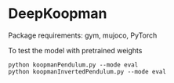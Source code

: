 # DeepKoopman

Package requirements: gym, mujoco, PyTorch

To test the model with pretrained weights
```
python koopmanPendulum.py --mode eval
python koopmanInvertedPendulum.py --mode eval
```
